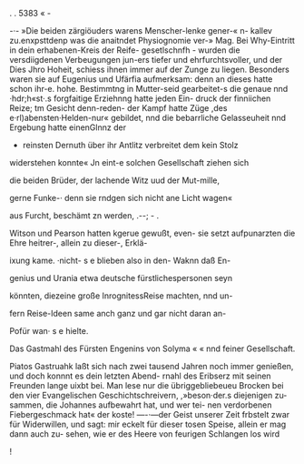 . .
5383 « -

-·- »Die beiden zärgiöuders warens Menscher-lenke gener-« n-
kallev zu.enxpsttdenp was die anaitndet Physiognomie ver-»
Mag. Bei Why-Eintritt in dein erhabenen-Kreis der Reife-
gesetlschnfh - wurden die versdiigdenen Verbeugungen jun-ers
tiefer und ehrfurchtsvoller, und der Dies Jhro Hoheit, schiess
ihnen immer auf der Zunge zu liegen. Besonders waren sie
auf Eugenius und Ufärfia aufmerksam: denn an dieses
hatte schon ihr-e. hohe. Bestimmtng in Mutter-seid gearbeitet-s
die genaue nnd ·hdr;h«st·.s forgfaitige Erziehnng hatte jeden Ein-
druck der finniichen Reize; tm Gesicht denn-reden- der Kampf
hatte Züge ,des e·rl)abensten·Helden-nur« gebildet, nnd die
bebarrliche Gelasseuheit nnd Ergebung hatte einenGlnnz der
- reinsten Dernuth über ihr Antlitz verbreitet dem kein Stolz

widerstehen konnte« Jn eint-e solchen Gesellschaft ziehen sich

die beiden Brüder, der lachende Witz uud der Mut-mille,

gerne Funke-· denn sie rndgen sich nicht ane Licht wagen«

aus Furcht, beschämt zn werden, .--; - .

Witson und Pearson hatten kgerue gewußt, even- sie
setzt aufpunarzten die Ehre heitrer-, allein zu dieser-, Erklä-

ixung kame. ·nicht- s e blieben also in den- Waknn daß En-

genius und Urania etwa deutsche fürstlichespersonen seyn

könnten, diezeine große InrognitessReise machten, nnd un-

fern Reise-Ideen same anch ganz und gar nicht daran an-

Pofür wan· s e hielte.

Das Gastmahl des Fürsten Engenins von Solyma
« « nnd feiner Gesellschaft.

Piatos Gastruahk laßt sich nach zwei tausend Jahren
noch immer genießen, und doch konnnt es dein letzten Abend-
rnahl des Eribserz mit seinen Freunden lange uixbt bei.
Man lese nur die übriggebliebeueu Brocken bei den vier
Evangelischen Geschichtschreivern, ,»beson·der.s diejenigen zu-
sammen, die Johannes aufbewahrt hat, und wer tei-
nen verdorbenen Fiebergeschmack hat« der koste! —-·—der Geist
unserer Zeit frbstelt zwar für Widerwillen, und sagt: mir
eckelt für dieser tosen Speise, allein er mag dann auch zu-
sehen, wie er des Heere von feurigen Schlangen los wird

!

